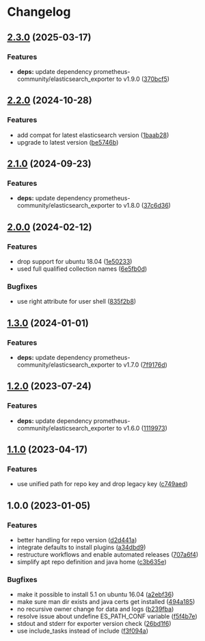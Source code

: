 # Changelog

## [2.3.0](https://github.com/rolehippie/elasticsearch/compare/v2.2.0...v2.3.0) (2025-03-17)


### Features

* **deps:** update dependency prometheus-community/elasticsearch_exporter to v1.9.0 ([370bcf5](https://github.com/rolehippie/elasticsearch/commit/370bcf5fe2d6b8bae93d2e23d060a82d3fe19436))

## [2.2.0](https://github.com/rolehippie/elasticsearch/compare/v2.1.0...v2.2.0) (2024-10-28)


### Features

* add compat for latest elasticsearch version ([1baab28](https://github.com/rolehippie/elasticsearch/commit/1baab28ef1f838572f5c928de082737497209f36))
* upgrade to latest version ([be5746b](https://github.com/rolehippie/elasticsearch/commit/be5746bcac0ff763c02fd4946ef416920d449a5d))

## [2.1.0](https://github.com/rolehippie/elasticsearch/compare/v2.0.0...v2.1.0) (2024-09-23)


### Features

* **deps:** update dependency prometheus-community/elasticsearch_exporter to v1.8.0 ([37c6d36](https://github.com/rolehippie/elasticsearch/commit/37c6d361a0d6db666e33ee1d0025a4f8dfc4f183))

## [2.0.0](https://github.com/rolehippie/elasticsearch/compare/v1.3.0...v2.0.0) (2024-02-12)


### Features

* drop support for ubuntu 18.04 ([1e50233](https://github.com/rolehippie/elasticsearch/commit/1e5023356d61a38f25ac8f0eb50abfef0f86f863))
* used full qualified collection names ([6e5fb0d](https://github.com/rolehippie/elasticsearch/commit/6e5fb0db9b9ea8e71bf2b180cf1aaf6828d1d276))


### Bugfixes

* use right attribute for user shell ([835f2b8](https://github.com/rolehippie/elasticsearch/commit/835f2b866971bc5eded40827c8d3c4df8b1a388f))

## [1.3.0](https://github.com/rolehippie/elasticsearch/compare/v1.2.0...v1.3.0) (2024-01-01)


### Features

* **deps:** update dependency prometheus-community/elasticsearch_exporter to v1.7.0 ([7f9176d](https://github.com/rolehippie/elasticsearch/commit/7f9176d256d94ec0f17961638c0a55607d0b3a8d))

## [1.2.0](https://github.com/rolehippie/elasticsearch/compare/v1.1.0...v1.2.0) (2023-07-24)


### Features

* **deps:** update dependency prometheus-community/elasticsearch_exporter to v1.6.0 ([1119973](https://github.com/rolehippie/elasticsearch/commit/11199737ff4e5d197fe20de0bae59648c9da7205))

## [1.1.0](https://github.com/rolehippie/elasticsearch/compare/v1.0.0...v1.1.0) (2023-04-17)


### Features

* use unified path for repo key and drop legacy key ([c749aed](https://github.com/rolehippie/elasticsearch/commit/c749aed8e76fa58f4dff050d11688086d6ccfefd))

## 1.0.0 (2023-01-05)


### Features

* better handling for repo version ([d2d441a](https://github.com/rolehippie/elasticsearch/commit/d2d441a2419ae1a897caa1b482a29538eb01b99d))
* integrate defaults to install plugins ([a34dbd9](https://github.com/rolehippie/elasticsearch/commit/a34dbd9f0235a4e59da5f7df94d217d30ebea832))
* restructure workflows and enable automated releases ([707a6f4](https://github.com/rolehippie/elasticsearch/commit/707a6f44e2602e481ea889f1214728b171d7e82e))
* simplify apt repo definition and java home ([c3b635e](https://github.com/rolehippie/elasticsearch/commit/c3b635e485647a8838a1329638772ddaba974e5c))


### Bugfixes

* make it possible to install 5.1 on ubuntu 16.04 ([a2ebf36](https://github.com/rolehippie/elasticsearch/commit/a2ebf36b791ea4723f696c3fc773c266182dc62c))
* make sure man dir exists and java certs get installed ([494a185](https://github.com/rolehippie/elasticsearch/commit/494a185dc3f8c026e0f95c6160167430a0666057))
* no recursive owner change for data and logs ([b239fba](https://github.com/rolehippie/elasticsearch/commit/b239fba3aa41db43409125c3c3bcbdba4b3d4430))
* resolve issue about undefine ES_PATH_CONF variable ([f5f4b7e](https://github.com/rolehippie/elasticsearch/commit/f5f4b7e8ba2a8cfe6e6a9f7efbf619b36c3ed2fb))
* stdout and stderr for exporter version check ([26bd1f6](https://github.com/rolehippie/elasticsearch/commit/26bd1f6d25561b81801ec7e91a637ac6b1d97d08))
* use include_tasks instead of include ([f3f094a](https://github.com/rolehippie/elasticsearch/commit/f3f094ae0d74f71dd80b686c05445cd212763108))
